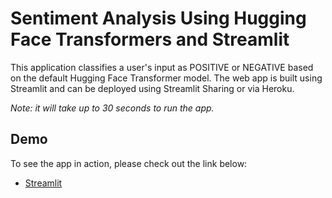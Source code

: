 # Sentiment Analysis Using Hugging Face Transformers and Streamlit
This application classifies a user's input as POSITIVE or NEGATIVE based on the default Hugging Face Transformer model. The web app is built using Streamlit and can be deployed using Streamlit Sharing or via Heroku.
 
*Note: it will take up to 30 seconds to run the app.*

## Demo
To see the app in action, please check out the link below:
* [Streamlit](https://sentimentanalysis-app.streamlit.app/)
